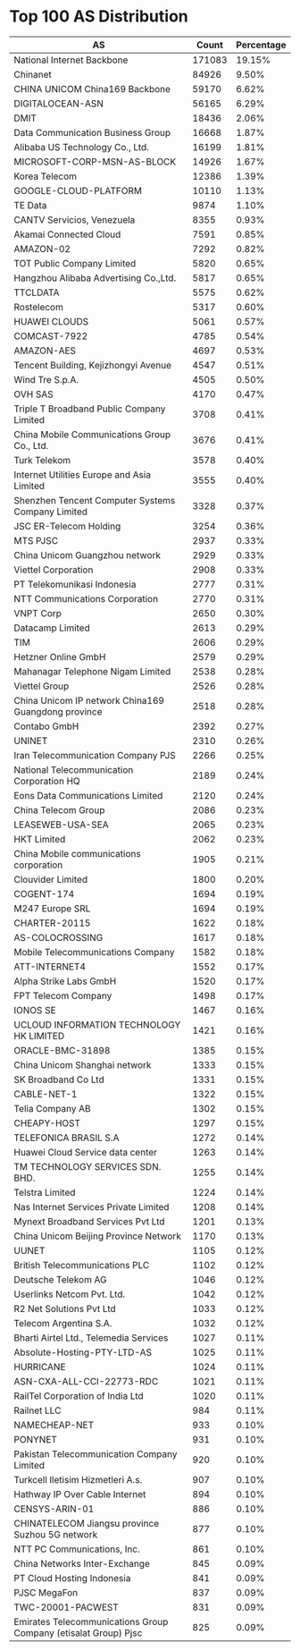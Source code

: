 # Top 100 AS Distribution
| AS | Count | Percentage |
|----|----|----|
| National Internet Backbone | 171083 | 19.15% |
| Chinanet | 84926 | 9.50% |
| CHINA UNICOM China169 Backbone | 59170 | 6.62% |
| DIGITALOCEAN-ASN | 56165 | 6.29% |
| DMIT | 18436 | 2.06% |
| Data Communication Business Group | 16668 | 1.87% |
| Alibaba US Technology Co., Ltd. | 16199 | 1.81% |
| MICROSOFT-CORP-MSN-AS-BLOCK | 14926 | 1.67% |
| Korea Telecom | 12386 | 1.39% |
| GOOGLE-CLOUD-PLATFORM | 10110 | 1.13% |
| TE Data | 9874 | 1.10% |
| CANTV Servicios, Venezuela | 8355 | 0.93% |
| Akamai Connected Cloud | 7591 | 0.85% |
| AMAZON-02 | 7292 | 0.82% |
| TOT Public Company Limited | 5820 | 0.65% |
| Hangzhou Alibaba Advertising Co.,Ltd. | 5817 | 0.65% |
| TTCLDATA | 5575 | 0.62% |
| Rostelecom | 5317 | 0.60% |
| HUAWEI CLOUDS | 5061 | 0.57% |
| COMCAST-7922 | 4785 | 0.54% |
| AMAZON-AES | 4697 | 0.53% |
| Tencent Building, Kejizhongyi Avenue | 4547 | 0.51% |
| Wind Tre S.p.A. | 4505 | 0.50% |
| OVH SAS | 4170 | 0.47% |
| Triple T Broadband Public Company Limited | 3708 | 0.41% |
| China Mobile Communications Group Co., Ltd. | 3676 | 0.41% |
| Turk Telekom | 3578 | 0.40% |
| Internet Utilities Europe and Asia Limited | 3555 | 0.40% |
| Shenzhen Tencent Computer Systems Company Limited | 3328 | 0.37% |
| JSC ER-Telecom Holding | 3254 | 0.36% |
| MTS PJSC | 2937 | 0.33% |
| China Unicom Guangzhou network | 2929 | 0.33% |
| Viettel Corporation | 2908 | 0.33% |
| PT Telekomunikasi Indonesia | 2777 | 0.31% |
| NTT Communications Corporation | 2770 | 0.31% |
| VNPT Corp | 2650 | 0.30% |
| Datacamp Limited | 2613 | 0.29% |
| TIM | 2606 | 0.29% |
| Hetzner Online GmbH | 2579 | 0.29% |
| Mahanagar Telephone Nigam Limited | 2538 | 0.28% |
| Viettel Group | 2526 | 0.28% |
| China Unicom IP network China169 Guangdong province | 2518 | 0.28% |
| Contabo GmbH | 2392 | 0.27% |
| UNINET | 2310 | 0.26% |
| Iran Telecommunication Company PJS | 2266 | 0.25% |
| National Telecommunication Corporation HQ | 2189 | 0.24% |
| Eons Data Communications Limited | 2120 | 0.24% |
| China Telecom Group | 2086 | 0.23% |
| LEASEWEB-USA-SEA | 2065 | 0.23% |
| HKT Limited | 2062 | 0.23% |
| China Mobile communications corporation | 1905 | 0.21% |
| Clouvider Limited | 1800 | 0.20% |
| COGENT-174 | 1694 | 0.19% |
| M247 Europe SRL | 1694 | 0.19% |
| CHARTER-20115 | 1622 | 0.18% |
| AS-COLOCROSSING | 1617 | 0.18% |
| Mobile Telecommunications Company | 1582 | 0.18% |
| ATT-INTERNET4 | 1552 | 0.17% |
| Alpha Strike Labs GmbH | 1520 | 0.17% |
| FPT Telecom Company | 1498 | 0.17% |
| IONOS SE | 1467 | 0.16% |
| UCLOUD INFORMATION TECHNOLOGY HK LIMITED | 1421 | 0.16% |
| ORACLE-BMC-31898 | 1385 | 0.15% |
| China Unicom Shanghai network | 1333 | 0.15% |
| SK Broadband Co Ltd | 1331 | 0.15% |
| CABLE-NET-1 | 1322 | 0.15% |
| Telia Company AB | 1302 | 0.15% |
| CHEAPY-HOST | 1297 | 0.15% |
| TELEFONICA BRASIL S.A | 1272 | 0.14% |
| Huawei Cloud Service data center | 1263 | 0.14% |
| TM TECHNOLOGY SERVICES SDN. BHD. | 1255 | 0.14% |
| Telstra Limited | 1224 | 0.14% |
| Nas Internet Services Private Limited | 1208 | 0.14% |
| Mynext Broadband Services Pvt Ltd | 1201 | 0.13% |
| China Unicom Beijing Province Network | 1170 | 0.13% |
| UUNET | 1105 | 0.12% |
| British Telecommunications PLC | 1102 | 0.12% |
| Deutsche Telekom AG | 1046 | 0.12% |
| Userlinks Netcom Pvt. Ltd. | 1042 | 0.12% |
| R2 Net Solutions Pvt Ltd | 1033 | 0.12% |
| Telecom Argentina S.A. | 1032 | 0.12% |
| Bharti Airtel Ltd., Telemedia Services | 1027 | 0.11% |
| Absolute-Hosting-PTY-LTD-AS | 1025 | 0.11% |
| HURRICANE | 1024 | 0.11% |
| ASN-CXA-ALL-CCI-22773-RDC | 1021 | 0.11% |
| RailTel Corporation of India Ltd | 1020 | 0.11% |
| Railnet LLC | 984 | 0.11% |
| NAMECHEAP-NET | 933 | 0.10% |
| PONYNET | 931 | 0.10% |
| Pakistan Telecommunication Company Limited | 920 | 0.10% |
| Turkcell Iletisim Hizmetleri A.s. | 907 | 0.10% |
| Hathway IP Over Cable Internet | 894 | 0.10% |
| CENSYS-ARIN-01 | 886 | 0.10% |
| CHINATELECOM Jiangsu province Suzhou 5G network | 877 | 0.10% |
| NTT PC Communications, Inc. | 861 | 0.10% |
| China Networks Inter-Exchange | 845 | 0.09% |
| PT Cloud Hosting Indonesia | 841 | 0.09% |
| PJSC MegaFon | 837 | 0.09% |
| TWC-20001-PACWEST | 831 | 0.09% |
| Emirates Telecommunications Group Company (etisalat Group) Pjsc | 825 | 0.09% |
